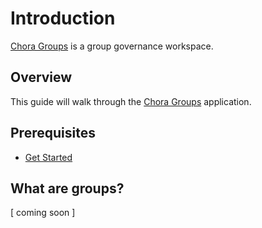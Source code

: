 # Introduction

[Chora Groups](https://groups.chora.io) is a group governance workspace.

## Overview

This guide will walk through the [Chora Groups](https://groups.chora.io) application.

## Prerequisites

- [Get Started](../get-started)

## What are groups?

[ coming soon ]
